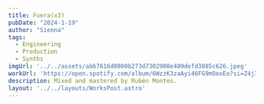 ```yaml
---
title: Fuera(x3)
pubDate: "2024-1-19"
author: "Sienna"
tags:
  - Engineering
  - Production
  - Synths
imgUrl: '../../assets/ab67616d0000b273d7302908e409defd3085c626.jpeg'
workUrl: 'https://open.spotify.com/album/6WzzK3zaAyi46FG9mOeoEo?si=Z4j38hAnQCqpdZM8H8jPZw'
description: Mixed and mastered by Rubén Montes.
layout: '../../layouts/WorksPost.astro'
---
```

